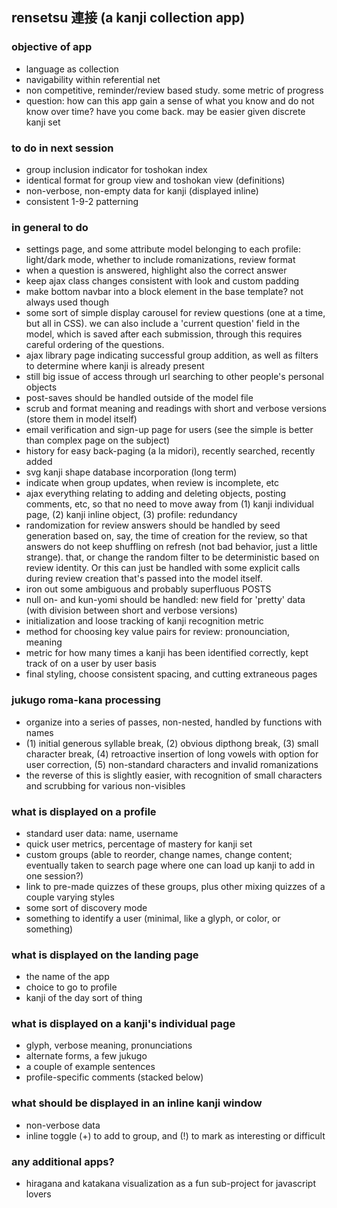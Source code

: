 ## rensetsu 連接 (a kanji collection app)

### objective of app
- language as collection
- navigability within referential net
- non competitive, reminder/review based study. some metric of progress
- question: how can this app gain a sense of what you know and do not know over time? have you come back. may be easier given discrete kanji set

### to do in next session
- group inclusion indicator for toshokan index
- identical format for group view and toshokan view (definitions)
- non-verbose, non-empty data for kanji (displayed inline)
- consistent 1-9-2 patterning

### in general to do
- settings page, and some attribute model belonging to each profile: light/dark mode, whether to include romanizations, review format
- when a question is answered, highlight also the correct answer
- keep ajax class changes consistent with look and custom padding
- make bottom navbar into a block element in the base template? not always used though
- some sort of simple display carousel for review questions (one at a time, but all in CSS). we can also include a 'current question' field in the model, which is saved after each submission, through this requires careful ordering of the questions.
- ajax library page indicating successful group addition, as well as filters to determine where kanji is already present
- still big issue of access through url searching to other people's personal objects
- post-saves should be handled outside of the model file
- scrub and format meaning and readings with short and verbose versions (store them in model itself)
- email verification and sign-up page for users (see the simple is better than complex page on the subject)
- history for easy back-paging (a la midori), recently searched, recently added
- svg kanji shape database incorporation (long term)
- indicate when group updates, when review is incomplete, etc
- ajax everything relating to adding and deleting objects, posting comments, etc, so that no need to move away from (1) kanji individual page, (2) kanji inline object, (3) profile: redundancy
- randomization for review answers should be handled by seed generation based on, say, the time of creation for the review, so that answers do not keep shuffling on refresh (not bad behavior, just a little strange). that, or change the random filter to be deterministic based on review identity. Or this can just be handled with some explicit calls during review creation that's passed into the model itself.
- iron out some ambiguous and probably superfluous POSTS
- null on- and kun-yomi should be handled: new field for 'pretty' data (with division between short and verbose versions)
- initialization and loose tracking of kanji recognition metric
- method for choosing key value pairs for review: pronounciation, meaning
- metric for how many times a kanji has been identified correctly, kept track of on a user by user basis
- final styling, choose consistent spacing, and cutting extraneous pages

### jukugo roma-kana processing
- organize into a series of passes, non-nested, handled by functions with names
- (1) initial generous syllable break, (2) obvious dipthong break, (3) small character break, (4) retroactive insertion of long vowels with option for user correction, (5) non-standard characters and invalid romanizations
- the reverse of this is slightly easier, with recognition of small characters and scrubbing for various non-visibles

### what is displayed on a profile
- standard user data: name, username
- quick user metrics, percentage of mastery for kanji set
- custom groups (able to reorder, change names, change content; eventually taken to search page where one can load up kanji to add in one session?)
- link to pre-made quizzes of these groups, plus other mixing quizzes of a couple varying styles
- some sort of discovery mode
- something to identify a user (minimal, like a glyph, or color, or something)

### what is displayed on the landing page
- the name of the app
- choice to go to profile
- kanji of the day sort of thing

### what is displayed on a kanji's individual page
- glyph, verbose meaning, pronunciations
- alternate forms, a few jukugo
- a couple of example sentences
- profile-specific comments (stacked below)

### what should be displayed in an inline kanji window
- non-verbose data
- inline toggle (+) to add to group, and (!) to mark as interesting or difficult

### any additional apps?
- hiragana and katakana visualization as a fun sub-project for javascript lovers